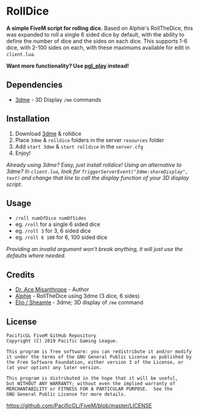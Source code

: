 # RollDice
**A simple FiveM script for rolling dice.** Based on Alphie's RollTheDice, this was expanded to roll a single 6 sided dice by default, with the ability to define the number of dice and the sides on each dice. This supports 1-6 dice, with 2-100 sides on each, with these maximums available for edit in `client.lua`.

**Want more functionality? Use [pgl_play](https://github.com/PacificGL/FiveM/tree/master/pgl_play) instead!**

## Dependencies
* [3dme](https://github.com/Sheamle/3dme) - 3D Display `/me` commands

## Installation
1. Download [3dme](https://github.com/Sheamle/3dme) & rolldice
2. Place `3dme` & `rolldice` folders in the server `resources` folder
3. Add `start 3dme` & `start rolldice` in the `server.cfg`
4. Enjoy!

*Already using 3dme? Easy, just install rolldice! Using an alternative to 3dme? In `client.lua`, look for `TriggerServerEvent("3dme:shareDisplay", text)` and change that line to call the display function of your 3D display script.*

## Usage
* `/roll numOfDice numOfSides`
* eg. `/roll` for a single 6 sided dice
* eg. `/roll 3` for 3, 6 sided dice
* eg. `/roll 6 100` for 6, 100 sided dice

*Providing an invalid argument won't break anything, it will just use the defaults where needed.*

## Credits
* [Dr. Ace Misanthrope](https://github.com/FlyingAce015) - Author
* [Alphie](https://www.twitch.tv/alphietv) - RollTheDice using 3dme (3 dice, 6 sides)
* [Elio / Sheamle](https://github.com/Sheamle/3dme) - 3dme; 3D display of `/me` command

## License
    PacificGL FiveM GitHub Repository
    Copyright (C) 2019 Pacific Gaming League.

    This program is free software: you can redistribute it and/or modify
    it under the terms of the GNU General Public License as published by
    the Free Software Foundation, either version 3 of the License, or
    (at your option) any later version.

    This program is distributed in the hope that it will be useful,
    but WITHOUT ANY WARRANTY; without even the implied warranty of
    MERCHANTABILITY or FITNESS FOR A PARTICULAR PURPOSE.  See the
    GNU General Public License for more details.
https://github.com/PacificGL/FiveM/blob/master/LICENSE

